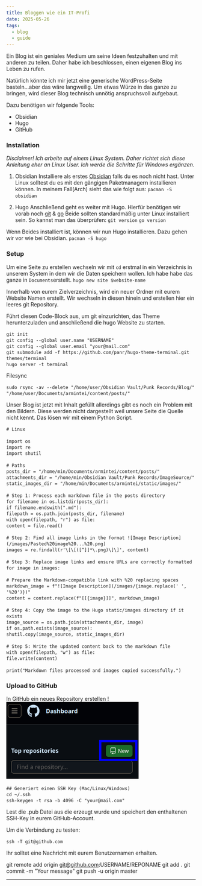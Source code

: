 ```yaml
---
title: Bloggen wie ein IT-Profi
date: 2025-05-26
tags:
  - blog
  - guide
---
```

Ein Blog ist ein geniales Medium um seine Ideen festzuhalten und mit anderen zu teilen. Daher habe ich beschlossen, einen eigenen Blog ins Leben zu rufen.

Natürlich könnte ich mir jetzt eine generische WordPress-Seite basteln...aber das wäre langweilig. Um etwas Würze in das ganze zu bringen, wird dieser Blog technisch unnötig anspruchsvoll aufgebaut.

Dazu benötigen wir folgende Tools:

- Obsidian
- Hugo
- GitHub

### Installation
*Disclaimer! Ich arbeite auf einem Linux System. Daher richtet sich diese Anleitung eher an Linux User. Ich werde die Schritte für Windows ergänzen.* 
1. Obsidian
Installiere als erstes [Obsidian](https://obsidian.md/download) falls du es noch nicht hast.
Unter Linux solltest du es mit den gängigen Paketmanagern installieren können.
In meinem Fall(Arch) sieht das wie folgt aus:
`pacman -S obsidian`

2. Hugo
Anschließend geht es weiter mit Hugo. 
Hierfür benötigen wir vorab noch [git](https://git-scm.com/downloads) & [go](https://go.dev/)
Beide sollten standardmäßig unter Linux installiert sein. 
So kannst man das überprüfen:
`git version`
`go version`

Wenn Beides installiert ist, können wir nun Hugo installieren. Dazu gehen wir vor wie bei Obsidian.
`pacman -S hugo`

### Setup
Um eine Seite zu erstellen wechseln wir mit `cd` erstmal in ein Verzeichnis in unserem System in dem wir die Daten speichern wollen. Ich habe habe das ganze in `Documents`erstellt.
`hugo new site $website-name`

Innerhalb von eurem Zielverzeichnis, wird ein neuer Ordner mit eurem Website Namen erstellt. Wir wechseln in diesen hinein und erstellen hier ein leeres git Repository.

Führt diesen Code-Block aus, um git einzurichten, das Theme herunterzuladen und anschließend die hugo Website zu starten. 
```
git init
git config --global user.name "USERNAME"
git config --global user.email "your@mail.com"
git submodule add -f https://github.com/panr/hugo-theme-terminal.git themes/terminal
hugo server -t terminal
```

Filesync
```
sudo rsync -av --delete "/home/user/Obsidian Vault/Punk Records/Blog/" "/home/user/Documents/armintei/content/posts/"
```

Unser Blog ist jetzt mit Inhalt gefüllt allerdings gibt es noch ein Problem mit den Bildern. Diese werden nicht dargestellt weil unsere Seite die Quelle nicht kennt.
Das lösen wir mit einem Python Script.

```
# Linux 

import os
import re
import shutil

# Paths
posts_dir = "/home/min/Documents/armintei/content/posts/"
attachments_dir = "/home/min/Obsidian Vault/Punk Records/ImageSource/"
static_images_dir = "/home/min/Documents/armintei/static/images/"

# Step 1: Process each markdown file in the posts directory
for filename in os.listdir(posts_dir):
if filename.endswith(".md"):
filepath = os.path.join(posts_dir, filename)
with open(filepath, "r") as file:
content = file.read()

# Step 2: Find all image links in the format ![Image Description](/images/Pasted%20image%20...%20.png)
images = re.findall(r'\[\[([^]]*\.png)\]\]', content)

# Step 3: Replace image links and ensure URLs are correctly formatted
for image in images:

# Prepare the Markdown-compatible link with %20 replacing spaces
markdown_image = f"![Image Description](/images/{image.replace(' ', '%20')})"
content = content.replace(f"[[{image}]]", markdown_image)

# Step 4: Copy the image to the Hugo static/images directory if it exists
image_source = os.path.join(attachments_dir, image)
if os.path.exists(image_source):
shutil.copy(image_source, static_images_dir)

# Step 5: Write the updated content back to the markdown file
with open(filepath, "w") as file:
file.write(content)
 
print("Markdown files processed and images copied successfully.")
```


### Upload to GitHub

In GitHub ein neues Repository erstellen
!![Image Description](/images/How_to_Blog.png)

```
## Generiert einen SSH Key (Mac/Linux/Windows)
cd ~/.ssh
ssh-keygen -t rsa -b 4096 -C "your@mail.com"
```

Lest die .pub Datei aus die erzeugt wurde und speichert den enthaltenen SSH-Key in eurem GitHub-Account.

Um die Verbindung zu testen:
```
ssh -T git@github.com
```
 
Ihr solltet eine Nachricht mit eurem Benutzernamen erhalten.

git remote add origin git@github.com:USERNAME/REPONAME
git add .
git commit -m "Your message"
git push -u origin master



---





